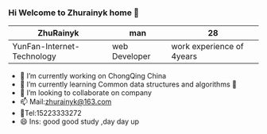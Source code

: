 ### Hi  Welcome to Zhurainyk home 👋

| ZhuRainyk | man |28|
|------|----|-----|
|YunFan-Internet-Technology|web Developer|work experience of 4years




- 🔭 I’m currently working on ChongQing China
- 🌱 I’m currently learning Common data structures and algorithms 🤔
- 👯 I’m looking to collaborate on company
- 📫 Mail:zhurainyk@163.com
- 💬Tel:15223333272
- 😄 Ins: good good study ,day day up

